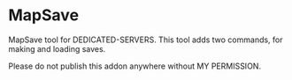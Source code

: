 # MapSave

MapSave tool for DEDICATED-SERVERS. 
This tool adds two commands, for making and loading saves. 

Please do not publish this addon anywhere without MY PERMISSION.
